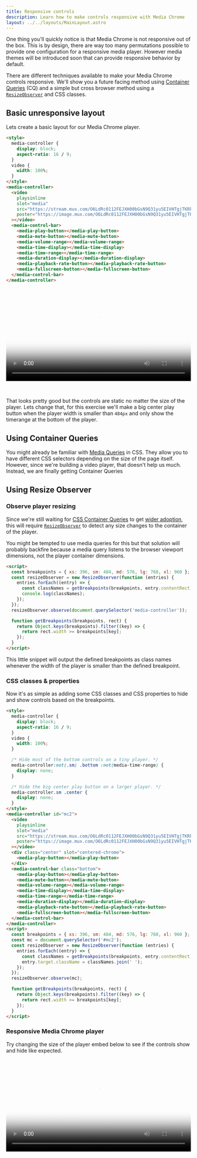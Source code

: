 ```yaml
---
title: Responsive controls
description: Learn how to make controls responsive with Media Chrome 
layout: ../../layouts/MainLayout.astro
---
```


One thing you'll quickly notice is that Media Chrome is not responsive out of
the box. This is by design, there are way too many permutations possible to
provide one configuration for a responsive media player. However media themes
will be introduced soon that can provide responsive behavior by default.

There are different techniques available to make your Media Chrome controls 
responsive. We'll show you a future facing method using
[Container Queries](https://developer.mozilla.org/en-US/docs/Web/CSS/CSS_Container_Queries)
(CQ) and a simple but cross browser method using a
[`ResizeObserver`](https://developer.mozilla.org/en-US/docs/Web/API/ResizeObserver)
and CSS classes.

## Basic unresponsive layout

Lets create a basic layout for our Media Chrome player.

```html
<style>
  media-controller {
    display: block;
    aspect-ratio: 16 / 9;
  }
  video {
    width: 100%;
  }
</style>
<media-controller>
  <video
    playsinline
    slot="media"
    src="https://stream.mux.com/O6LdRc0112FEJXH00bGsN9Q31yu5EIVHTgjTKRkKtEq1k/high.mp4"
    poster="https://image.mux.com/O6LdRc0112FEJXH00bGsN9Q31yu5EIVHTgjTKRkKtEq1k/thumbnail.jpg?time=56"
  ></video>
  <media-control-bar>
    <media-play-button></media-play-button>
    <media-mute-button></media-mute-button>
    <media-volume-range></media-volume-range>
    <media-time-display></media-time-display>
    <media-time-range></media-time-range>
    <media-duration-display></media-duration-display>
    <media-playback-rate-button></media-playback-rate-button>
    <media-fullscreen-button></media-fullscreen-button>
  </media-control-bar>
</media-controller>
```

<style>
  media-controller {
    display: block;
    aspect-ratio: 16 / 9;
  }
  video {
    width: 100%;
  }
</style>
<media-controller id="mc1">
  <video
    playsinline
    slot="media"
    src="https://stream.mux.com/O6LdRc0112FEJXH00bGsN9Q31yu5EIVHTgjTKRkKtEq1k/high.mp4"
    poster="https://image.mux.com/O6LdRc0112FEJXH00bGsN9Q31yu5EIVHTgjTKRkKtEq1k/thumbnail.jpg?time=56"
  ></video>
  <media-control-bar>
    <media-play-button></media-play-button>
    <media-mute-button></media-mute-button>
    <media-volume-range></media-volume-range>
    <media-time-display></media-time-display>
    <media-time-range></media-time-range>
    <media-duration-display></media-duration-display>
    <media-playback-rate-button></media-playback-rate-button>
    <media-fullscreen-button></media-fullscreen-button>
  </media-control-bar>
</media-controller>

That looks pretty good but the controls are static no matter the size of the player. 
Lets change that, for this exercise we'll make a big center play button when the player 
width is smaller than `484px` and only show the timerange at the bottom of the player. 

## Using Container Queries

You might already be familiar with [Media Queries](https://developer.mozilla.org/en-US/docs/Web/CSS/Media_Queries)
in CSS. They allow you to have different CSS selectors depending on the size of the page itself.
However, since we're building a video player, that doesn't help us much.
Instead, we are finally getting Container Queries

























## Using Resize Observer

### Observe player resizing

Since we're still waiting for 
[CSS Container Queries](https://developer.mozilla.org/en-US/docs/Web/CSS/CSS_Container_Queries) 
to get [wider adoption](https://caniuse.com/css-container-queries), 
this will require [`ResizeObserver`](https://developer.mozilla.org/en-US/docs/Web/API/ResizeObserver)
to detect any size changes to the container of the player. 

You might be tempted to use media queries for this but that solution will probably 
backfire because a media query listens to the browser viewport dimensions, 
not the player container dimensions.

```html
<script>
  const breakpoints = { xs: 396, sm: 484, md: 576, lg: 768, xl: 960 };
  const resizeObserver = new ResizeObserver(function (entries) {
    entries.forEach((entry) => {
      const classNames = getBreakpoints(breakpoints, entry.contentRect);
      console.log(classNames);
    });
  });
  resizeObserver.observe(document.querySelector('media-controller'));

  function getBreakpoints(breakpoints, rect) {
    return Object.keys(breakpoints).filter((key) => {
      return rect.width >= breakpoints[key];
    });
  }
</script>
```

This little snippet will output the defined breakpoints as class names whenever
the width of the player is smaller than the defined breakpoint.

### CSS classes & properties

Now it's as simple as adding some CSS classes and CSS properties to hide and show controls based
on the breakpoints. 

```html
<style>
  media-controller {
    display: block;
    aspect-ratio: 16 / 9;
  }
  video {
    width: 100%;
  }

  /* Hide most of the bottom controls on a tiny player. */
  media-controller:not(.sm) .bottom :not(media-time-range) {
    display: none;
  }

  /* Hide the big center play button on a larger player. */
  media-controller.sm .center {
    display: none;
  }
</style>
<media-controller id="mc2">
  <video
    playsinline
    slot="media"
    src="https://stream.mux.com/O6LdRc0112FEJXH00bGsN9Q31yu5EIVHTgjTKRkKtEq1k/high.mp4"
    poster="https://image.mux.com/O6LdRc0112FEJXH00bGsN9Q31yu5EIVHTgjTKRkKtEq1k/thumbnail.jpg?time=56"
  ></video>
  <div class="center" slot="centered-chrome">
    <media-play-button></media-play-button>
  </div>
  <media-control-bar class="bottom">
    <media-play-button></media-play-button>
    <media-mute-button></media-mute-button>
    <media-volume-range></media-volume-range>
    <media-time-display></media-time-display>
    <media-time-range></media-time-range>
    <media-duration-display></media-duration-display>
    <media-playback-rate-button></media-playback-rate-button>
    <media-fullscreen-button></media-fullscreen-button>
  </media-control-bar>
</media-controller>
<script>
  const breakpoints = { xs: 396, sm: 484, md: 576, lg: 768, xl: 960 };
  const mc = document.querySelector('#mc2');
  const resizeObserver = new ResizeObserver(function (entries) {
    entries.forEach((entry) => {
      const classNames = getBreakpoints(breakpoints, entry.contentRect);
      entry.target.className = classNames.join(' ');
    });
  });
  resizeObserver.observe(mc);

  function getBreakpoints(breakpoints, rect) {
    return Object.keys(breakpoints).filter((key) => {
      return rect.width >= breakpoints[key];
    });
  }
</script>
```

### Responsive Media Chrome player

Try changing the size of the player embed below to see if the controls
show and hide like expected.

<style>
  media-controller {
    display: block;
    aspect-ratio: 16 / 9;
  }
  video {
    width: 100%;
  }
  /* Hide most of the bottom controls on a tiny player. */
  media-controller:not(.sm) .bottom :not(media-time-range) {
    display: none;
  }
  /* Hide the big center play button on a larger player. */
  media-controller.sm .center {
    display: none;
  }
</style>
<media-controller id="mc2">
  <video
    playsinline
    slot="media"
    src="https://stream.mux.com/O6LdRc0112FEJXH00bGsN9Q31yu5EIVHTgjTKRkKtEq1k/high.mp4"
    poster="https://image.mux.com/O6LdRc0112FEJXH00bGsN9Q31yu5EIVHTgjTKRkKtEq1k/thumbnail.jpg?time=56"
  ></video>
  <div class="center" slot="centered-chrome">
    <media-play-button></media-play-button>
  </div>
  <media-control-bar class="bottom">
    <media-play-button></media-play-button>
    <media-mute-button></media-mute-button>
    <media-volume-range></media-volume-range>
    <media-time-display></media-time-display>
    <media-time-range></media-time-range>
    <media-duration-display></media-duration-display>
    <media-playback-rate-button></media-playback-rate-button>
    <media-fullscreen-button></media-fullscreen-button>
  </media-control-bar>
</media-controller>
<script>
  const breakpoints = { xs: 396, sm: 484, md: 576, lg: 768, xl: 960 };
  const mc = document.querySelector('#mc2');
  const resizeObserver = new ResizeObserver(function (entries) {
    entries.forEach((entry) => {
      const classNames = getBreakpoints(breakpoints, entry.contentRect);
      entry.target.className = classNames.join(' ');
    });
  });
  resizeObserver.observe(mc);

  function getBreakpoints(breakpoints, rect) {
    return Object.keys(breakpoints).filter((key) => {
      return rect.width >= breakpoints[key];
    });
  }
</script>
